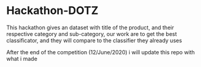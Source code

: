# Hackathon-DOTZ

This hackathon gives an dataset with title of the product, and their respective category and sub-category, our work are to get the best classificator, and they will compare to the classifier they already uses

After the end of the competition (12/June/2020) i will update this repo with what i made
